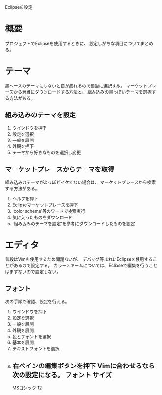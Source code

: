 Eclipseの設定

# 概要
プロジェクトでEclipseを使用するときに、
設定しがちな項目についてまとめる。

# テーマ
黒ベースのテーマにしないと目が疲れるので適当に選択する。
マーケットプレースから適当にダウンロードする方法と、
組み込みの黒っぽいテーマを選択する方法がある。
## 組み込みのテーマを設定
1. ウインドウを押下
2. 設定を選択
3. 一般を展開
4. 外観を押下
5. テーマから好きなものを選択し変更
## マーケットプレースからテーマを取得
組み込みのテーマがよっぽどイケてない場合は、
マーケットプレースから検索する方法がある。
1. ヘルプを押下
2. Eclipseマーケットプレースを押下
3. 'color scheme'等のワードで検索実行
4. 気に入ったものをダウンロード
5. '組み込みのテーマを設定'を参考にダウンロードしたものを設定

# エディタ
普段はVimを使用するため問題ないが、
デバッグ等まれにEclipseを使用することがあるので設定する。
カラースキームについては、Eclipseで編集を行うことはまずないので設定しない。
## フォント
次の手順で確認、設定を行える。
1. ウインドウを押下
2. 設定を選択
3. 一般を展開
4. 外観を展開
5. 色とフォントを選択
6. 基本を展開
7. テキストフォントを選択
8. 右ペインの編集ボタンを押下
Vimに合わせるなら次の設定になる。
    フォント   サイズ
    --------------------
    MSゴシック 12
